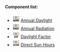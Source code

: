 #### Component list:
* ![IMAGE](../../images/icons/Annual_Daylight.png) [Annual Daylight](../components/Annual_Daylight.md)
* ![IMAGE](../../images/icons/Annual_Radiation.png) [Annual Radiation](../components/Annual_Radiation.md)
* ![IMAGE](../../images/icons/Daylight_Factor.png) [Daylight Factor](../components/Daylight_Factor.md)
* ![IMAGE](../../images/icons/Direct_Sun_Hours.png) [Direct Sun Hours](../components/Direct_Sun_Hours.md)